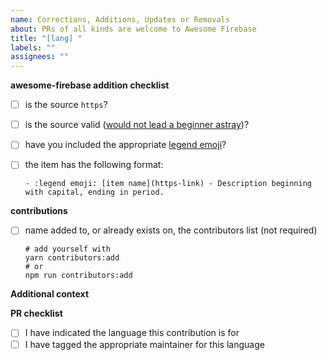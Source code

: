 ```yaml
---
name: Corrections, Additions, Updates or Removals
about: PRs of all kinds are welcome to Awesome Firebase
title: "[lang] "
labels: ""
assignees: ""
---
```


**awesome-firebase addition checklist**

- [ ] is the source `https`?
- [ ] is the source valid ([would not lead a beginner astray](../../CONTRIBUTING.md#valid-sources))?
- [ ] have you included the appropriate [legend emoji](../../README.md#legend)?
- [ ] the item has the following format:

  ```
  - :legend emoji: [item name](https-link) - Description beginning with capital, ending in period.
  ```

**contributions**

- [ ] name added to, or already exists on, the contributors list (not required)
  ```shell
  # add yourself with
  yarn contributors:add
  # or
  npm run contributors:add
  ```

**Additional context**

<!-- Add any other context about the PR here. -->

**PR checklist**

- [ ] I have indicated the language this contribution is for
- [ ] I have tagged the appropriate maintainer for this language
